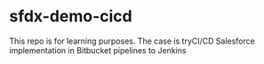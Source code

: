# sfdx-demo-cicd
This repo is for learning purposes. The case is tryCI/CD Salesforce implementation in Bitbucket pipelines to Jenkins
